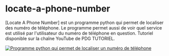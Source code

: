 # locate-a-phone-number
[Locate A Phone Number] est un programme python qui permet de localiser des numéro de téléphone. Le programme permet aussi de voir quel service est utilisé par l'utilisateur du numéro de téléphone en question. Tutoriel disponible sur la chaîne YouTube de PDG TUTORIEL.

[![Programme python qui permet de localiser un numéro de téléphone](http://img.youtube.com/vi/WHgu-bdMSeM/0.jpg)](https://www.youtube.com/watch?v=WHgu-bdMSeM "Programme python qui permet de localiser un numéro de téléphone")
